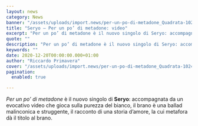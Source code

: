 ```yaml
---
layout: news
category: News
banner: "/assets/uploads/import.news/per-un-po-di-metadone_Quadrata-1024x1024.jpg"
title: "Seryo – Per un po’ di metadone: video"
excerpt: "Per un po’ di metadone è il nuovo singolo di Seryo: accompagnata da un evocativo video che gioca sulla purezza del bianco, il brano è una ballad malinconica e struggente, il racconto di una storia d’amore, la cui metafora dà il titolo al brano.  "
quote: ""
description: "Per un po’ di metadone è il nuovo singolo di Seryo: accompagnata da un evocativo video che gioca sulla purezza del bianco, il brano è una ballad malinconica e struggente, il racconto di una storia d’amore, la cui metafora dà il titolo al brano.  "
keywords: ""
date: 2020-12-20T00:00:00.000+01:00
author: "Riccardo Primavera"
cover: "/assets/uploads/import.news/per-un-po-di-metadone_Quadrata-1024x1024.jpg"
pagination:
  enabled: true

---
```


_Per un po’ di metadone_ è il nuovo singolo di **Seryo**: accompagnata da un evocativo video che gioca sulla purezza del bianco, il brano è una ballad malinconica e struggente, il racconto di una storia d’amore, la cui metafora dà il titolo al brano.